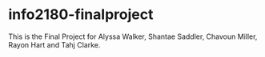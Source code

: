 # info2180-finalproject

This is the Final Project for Alyssa Walker, Shantae Saddler, Chavoun Miller, Rayon Hart and Tahj Clarke.